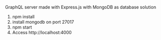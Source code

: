 GraphQL server made with Express.js with MongoDB as database solution

1. npm install
2. install mongodb on port 27017
3. npm start
4. Access http://localhost:4000
